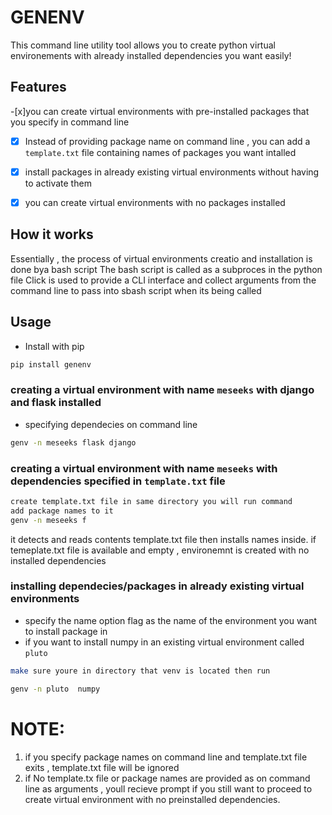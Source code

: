 # GENENV
This  command line utility tool allows you to create python virtual environements with already installed dependencies
you want easily!

## Features
-[x]you can create virtual environments with pre-installed packages that you specify in command line
-[x] Instead of providing package name on command line , you can add a `template.txt` file containing
names of packages you want intalled 
-[x] install packages in already existing virtual environments without having to activate them
-[x] you can create virtual environments with no packages installed 


## How it works 
Essentially , the process of virtual environments creatio and installation is done bya bash script
The bash script is called as a subproces in the python file
Click is used to provide a CLI interface  and collect arguments from the command line to pass into sbash script when 
its being called

## Usage

- Install with pip
```bash
pip install genenv
```

### creating a virtual environment with name `meseeks` with django and flask installed 
- specifying dependecies on command line
```bash
genv -n meseeks flask django
```


### creating a virtual environment with name `meseeks` with dependencies specified in `template.txt` file
```bash
create template.txt file in same directory you will run command
add package names to it 
genv -n meseeks f
```
it detects  and reads contents template.txt file
then installs names inside.
if temeplate.txt file is available and empty , environemnt is created with no installed dependencies


### installing dependecies/packages in already existing virtual environments
- specify the name option flag as the name of the environment  you want to install package in
- if you want to install numpy in an existing virtual environment called `pluto`
```bash
make sure youre in directory that venv is located then run 

genv -n pluto  numpy
```



# NOTE:
1. if you specify package names on command line and template.txt file exits ,  template.txt file will be ignored
2. if  No template.tx file or package names are provided as on command line as arguments , youll recieve prompt if you still
want to proceed to create virtual environment with no preinstalled dependencies.

